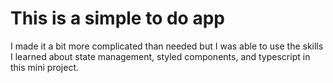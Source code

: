 <h1>This is a simple to do app</h1>
<p> I made it a bit more complicated than needed but I was able to use the skills I learned about state management, styled components, and typescript in this mini project. </p>
